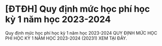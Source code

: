 # [ĐTĐH] Quy định mức học phí học kỳ 1 năm học 2023-2024

Quy định mức học phí học kỳ 1 năm học 2023-2024
        QUY ĐỊNH MỨC HỌC PHÍ HỌC KỲ 1 NĂM HỌC 2023-2024 (20231) XEM TẠI ĐÂY.